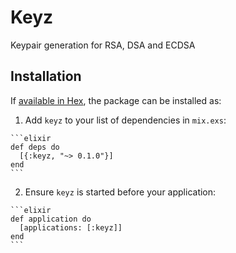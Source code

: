# Keyz

Keypair generation for RSA, DSA and ECDSA

## Installation

If [available in Hex](https://hex.pm/docs/publish), the package can be installed as:

  1. Add `keyz` to your list of dependencies in `mix.exs`:

    ```elixir
    def deps do
      [{:keyz, "~> 0.1.0"}]
    end
    ```

  2. Ensure `keyz` is started before your application:

    ```elixir
    def application do
      [applications: [:keyz]]
    end
    ```

